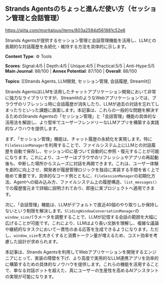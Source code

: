 ## Strands Agentsのちょっと進んだ使い方（セッション管理と会話管理）

https://qiita.com/moritalous/items/803a2584d561881c52e6

Strands Agentsが提供するセッション管理と会話管理機能を活用し、LLMとの長期的な対話履歴を永続化・維持する方法を具体的に示します。

**Content Type**: ⚙️ Tools

**Scores**: Signal:4/5 | Depth:4/5 | Unique:4/5 | Practical:5/5 | Anti-Hype:5/5
**Main Journal**: 88/100 | **Annex Potential**: 87/100 | **Overall**: 88/100

**Topics**: [[Strands Agents, LLM開発, セッション管理, 会話履歴, Streamlit]]

Strands AgentsはLLMを活用したチャットアプリケーション開発において非常に強力なライブラリですが、StreamlitのようなWebアプリケーションでは、ブラウザのリフレッシュ時に会話履歴が消失したり、LLMが過去の対話を忘れてしまったりといった課題に直面します。本記事は、これらの一般的な問題を解決するためのStrands Agentsの「セッション管理」と「会話管理」機能の具体的な活用法を解説し、より堅牢でユーザーフレンドリーなLLMアプリを構築する実践的なノウハウを提供します。

まず、「セッション管理」機能は、チャット履歴の永続化を実現します。特に`FileSessionManager`を利用することで、ファイルシステム上にLLMとの対話履歴を自動で保存し、セッションIDに基づいて自動的に参照・復元することが可能になります。これにより、ユーザーはブラウザのリフレッシュやアプリの再起動後も、中断した場所からスムーズに対話を再開できます。これは、ユーザー体験を劇的に向上させ、開発者が履歴管理ロジックを独自に実装する手間を省く上で極めて重要です。具体的なコード例とともに、`FileSessionManager`の初期化方法、Agentへの組み込み方、ファイルシステム上の履歴構造、`list_messages()`での履歴復元まで詳細に説明されており、即座に実プロジェクトへ適用できます。

次に、「会話管理」機能は、LLMがデフォルトで直近40個のやり取りしか保持しないという制限を解決します。`SlidingWindowConversationManager`の`window_size`パラメータを調整することで、LLMが記憶する会話の範囲を大幅に広げることが可能です。これにより、LLMはより長い文脈を理解し、複雑な議論や継続的なタスクにおいて一貫性のある応答を生成できるようになります。ただし、`window_size`を大きくすると消費トークン量が増えるため、コスト効率を考慮した設計が求められます。

本記事は、Strands Agentsを利用してWebアプリケーションを開発するエンジニアにとって、実装の障壁を下げ、より高度で実用的なLLM連携アプリを効率的に構築するための具体的なノウハウを提供します。これらの機能を活用することで、単なる対話ボットを超えた、真にユーザーの生産性を高めるAIアシスタントの実現が可能になります。